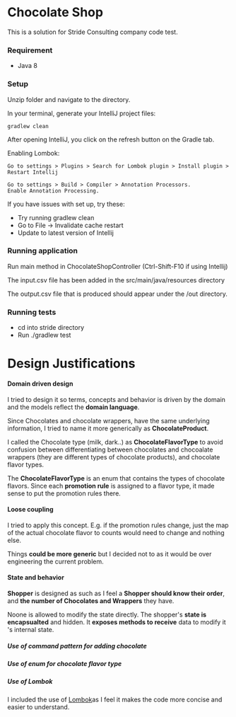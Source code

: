 # Chocolate Shop
This is a solution for Stride Consulting company code test. 

### Requirement
* Java 8
 
### Setup 
Unzip folder and navigate to the directory.

In your terminal, generate your IntelliJ project files:
```
gradlew clean
```
After opening IntelliJ, you click on the refresh button on the Gradle tab.

Enabling Lombok: 
```
Go to settings > Plugins > Search for Lombok plugin > Install plugin > Restart Intellij
```
```
Go to settings > Build > Compiler > Annotation Processors.
Enable Annotation Processing.
```

If you have issues with set up, try these:
- Try running gradlew clean
- Go to File -> Invalidate cache restart
- Update to latest version of Intellij

### Running application
Run main method in ChocolateShopController (Ctrl-Shift-F10 if using Intellij) 

The input.csv file has been added in the src/main/java/resources directory

The output.csv file that is produced should appear under the /out directory.


### Running tests
- cd into stride directory
- Run ./gradlew test

# Design Justifications

#### Domain driven design
I tried to design it so terms, concepts and behavior is driven by the domain and the models reflect the **domain language**. 

Since Chocolates and chocolate wrappers, have the same underlying information, I tried to name it more generically as **ChocolateProduct**.

I called the Chocolate type (milk, dark..) as **ChocolateFlavorType** to avoid confusion between differentiating between chocolates and chocoalate wrappers (they are different types of chocolate products), and chocolate flavor types.

 The **ChocolateFlavorType** is an enum that contains the types of chocolate flavors. Since each **promotion rule** is assigned to a flavor type, it made sense to put the promotion rules there. 


#### Loose coupling
I tried to apply this concept. E.g. if the promotion rules change, just the map of the actual chocolate flavor to counts would need to change and nothing else.  

Things **could be more generic** but I decided not to as it would be over engineering the current problem. 

#### State and behavior
**Shopper** is designed as such as I feel a **Shopper should know their order**, and **the number of Chocolates and Wrappers** they have. 

Noone is allowed to modify the state directly. The shopper's **state is encapsualted** and hidden. It **exposes methods to receive** data to modify it 's internal state.


##### Use of command pattern for adding chocolate

##### Use of enum for chocolate flavor type


##### Use of Lombok
I included the use of [Lombok](https://www.baeldung.com/intro-to-project-lombok)as I feel it makes the code more concise and easier to understand.

